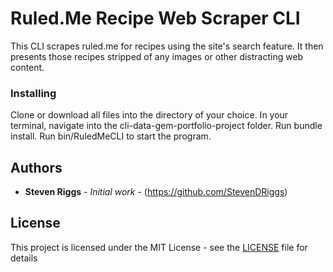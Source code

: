 # Ruled.Me Recipe Web Scraper CLI

This CLI scrapes ruled.me for recipes using the site's search feature.
It then presents those recipes stripped of
any images or other distracting web content.

### Installing

Clone or download all files into the directory of your choice.
In your terminal, navigate into the cli-data-gem-portfolio-project folder.
Run bundle install.
Run bin/RuledMeCLI to start the program.

## Authors

* **Steven Riggs** - *Initial work* - (https://github.com/StevenDRiggs)

## License

This project is licensed under the MIT License - see the [LICENSE](LICENSE) file for details
